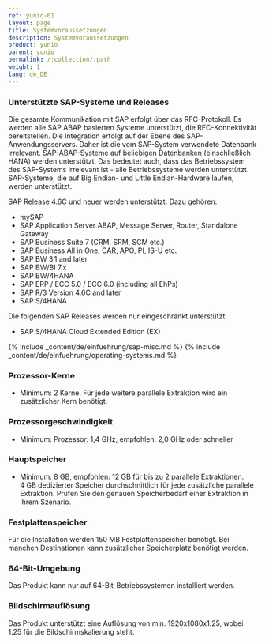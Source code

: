 ```yaml
---
ref: yunio-01
layout: page
title: Systemvoraussetzungen
description: Systemvoraussetzungen
product: yunio
parent: yunio
permalink: /:collection/:path
weight: 1
lang: de_DE
---
```


### Unterstützte SAP-Systeme und Releases
Die gesamte Kommunikation mit SAP erfolgt über das RFC-Protokoll. 
Es werden alle SAP ABAP basierten Systeme unterstützt, die RFC-Konnektivität bereitstellen.
Die Integration erfolgt auf der Ebene des SAP-Anwendungsservers. 
Daher ist die vom SAP-System verwendete Datenbank irrelevant. SAP-ABAP-Systeme auf beliebigen Datenbanken (einschließlich HANA) werden unterstützt. 
Das bedeutet auch, dass das Betriebssystem des SAP-Systems irrelevant ist - alle Betriebssysteme werden unterstützt.
SAP-Systeme, die auf Big Endian- und Little Endian-Hardware laufen, werden unterstützt.

SAP Release 4.6C und neuer werden unterstützt. Dazu gehören:<br/> 
* mySAP	
* SAP Application Server ABAP, Message Server, Router, Standalone Gateway
* SAP Business Suite 7 (CRM, SRM, SCM etc.)
* SAP Business All in One, CAR, APO, PI, IS-U etc.
* SAP BW 3.1 and later
* SAP BW/BI 7.x
* SAP BW/4HANA
* SAP ERP / ECC 5.0 / ECC 6.0 (including all EhPs)
* SAP R/3 Version 4.6C and later
* SAP S/4HANA

Die folgenden SAP Releases werden nur eingeschränkt unterstützt:
- SAP S/4HANA Cloud Extended Edition (EX)

{% include _content/de/einfuehrung/sap-misc.md %}
{% include _content/de/einfuehrung/operating-systems.md %}


### Prozessor-Kerne
- Minimum: 2 Kerne. 
Für jede weitere parallele Extraktion wird ein zusätzlicher Kern benötigt. 


### Prozessorgeschwindigkeit   
- Minimum: Prozessor: 1,4 GHz, empfohlen: 2,0 GHz oder schneller

### Hauptspeicher
- Minimum: 8 GB, empfohlen: 12 GB für bis zu 2 parallele Extraktionen.<br> 4 GB dedizierter Speicher durchschnittlich für jede zusätzliche parallele Extraktion.
Prüfen Sie den genauen Speicherbedarf einer Extraktion in Ihrem Szenario.

<!---Der Speicherverbrauch hängt von vielen Faktoren ab, einschließlich Komponententyp (d.h. Table, Extractor oder BW Query), Anzahl der Spalten und Anzahl der Zeilen in jedem Datenpaket (d.h. Paketgröße). <br> 
Beispielsweise benötigt die BW-Cube-Komponente für die Extraktion und Verarbeitung der Daten mehr Hauptspeicherplatz als z.B. die Tabellenkomponente für die gleiche Datenmenge.--->

### Festplattenspeicher
Für die Installation werden 150 MB Festplattenspeicher benötigt.
Bei manchen Destinationen kann zusätzlicher Speicherplatz benötigt werden.

### 64-Bit-Umgebung	
Das Produkt kann nur auf 64-Bit-Betriebssystemen installiert werden.

### Bildschirmauflösung
Das Produkt unterstützt eine Auflösung von min. 1920x1080x1.25, wobei 1.25 für die Bildschirmskalierung steht.

